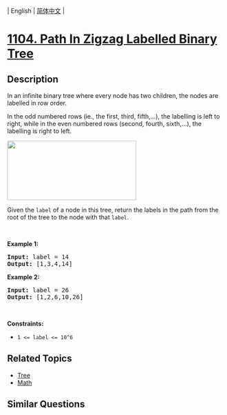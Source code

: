 
| English | [简体中文](README.md) |

# [1104. Path In Zigzag Labelled Binary Tree](https://leetcode-cn.com/problems/path-in-zigzag-labelled-binary-tree/)

## Description

<p>In an infinite binary tree where every node has two children, the nodes are labelled in row order.</p>

<p>In the odd numbered rows (ie., the first, third, fifth,...), the labelling is left to right, while in the even numbered rows (second, fourth, sixth,...), the labelling is right to left.</p>

<p><img alt="" src="https://assets.leetcode.com/uploads/2019/06/24/tree.png" style="width: 300px; height: 138px;" /></p>

<p>Given the <code>label</code> of a node in this tree, return the labels in the path from the root of the tree to the&nbsp;node with that <code>label</code>.</p>

<p>&nbsp;</p>
<p><strong>Example 1:</strong></p>

<pre>
<strong>Input:</strong> label = 14
<strong>Output:</strong> [1,3,4,14]
</pre>

<p><strong>Example 2:</strong></p>

<pre>
<strong>Input:</strong> label = 26
<strong>Output:</strong> [1,2,6,10,26]
</pre>

<p>&nbsp;</p>
<p><strong>Constraints:</strong></p>

<ul>
	<li><code>1 &lt;= label &lt;= 10^6</code></li>
</ul>


## Related Topics

- [Tree](https://leetcode-cn.com/tag/tree)
- [Math](https://leetcode-cn.com/tag/math)

## Similar Questions


